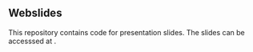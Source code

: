 ## Webslides

This repository contains code for presentation slides. The slides can be accesssed at [](https://cgmoreh.github.io/webslides/).
